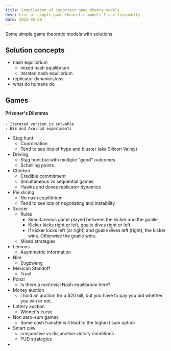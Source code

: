 ```yaml
---
title: Compilation of important game theory models
desc: List of simple game theoretic models I use frequently
date: 2025-02-20
---
```


Some simple game theoretic models with solutions

## Solution concepts
- nash equilibrium
	- mixed nash equilibrium
	- iterated nash equilibrium
- replicator dynamics/ess
- what do humans do

## Games
#### Prisoner's Dilemma

	- Iterated version is solvable
	- ESS and Axelrod experiments
- Stag hunt
	- Coordination
	- Tend to see lots of hype and bluster (aka Silicon Valley)
- Driving
	- Stag hunt but with multiple "good" outcomes
	- Schelling points
- Chicken
	- Credible commitment
	- Simultaneous vs sequential games
	- Hawks and doves replicator dynamics
- Pie slicing
	- No nash equilibrium
	- Tend to see lots of negotiating and instability
- Soccer
	- Rules
		- Simultaneous game played between the kicker and the goalie
		- Kicker kicks right or left, goalie dives right or left
		- If kicker kicks left (or right) and goalie dives left (right), the kicker wins. Otherwise the goalie wins.
	- Mixed strategies
- Lemons
	- Asymmetric information
- Nim
	- Zugzwang
- Mexican Standoff
	- Truel
- Ponzi
	- Is there a nontrivial Nash equilibrium here?
- Money auction
	- I hold an auction for a $20 bill, but you have to pay you bid whether you win or not.
- Lottery auction
	- Winner's curse
- Non zero-sum games
	- Some cash transfer will lead to the highest sum option
- Smart cow
	- conjunctive vs disjunctive victory conditions
	- FUD strategies
- 